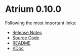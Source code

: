# Atrium 0.10.0

Following the most important links:
- [Release Notes](https://github.com/robstoll/atrium/releases/tag/v0.10.0)
- [Source Code](https://github.com/robstoll/atrium/tree/v0.10.0)
- [README](https://github.com/robstoll/atrium/blob/v0.10.0/README.md)
- [KDoc](doc)